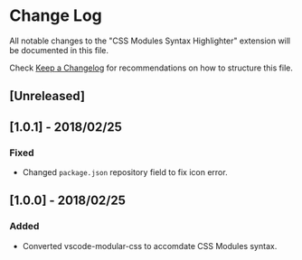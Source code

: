 # Change Log
All notable changes to the "CSS Modules Syntax Highlighter" extension will be documented in this file.

Check [Keep a Changelog](http://keepachangelog.com/) for recommendations on how to structure this file.

## [Unreleased]

## [1.0.1] - 2018/02/25
### Fixed
* Changed `package.json` repository field to fix icon error.

## [1.0.0] - 2018/02/25
### Added
* Converted vscode-modular-css to accomdate CSS Modules syntax.